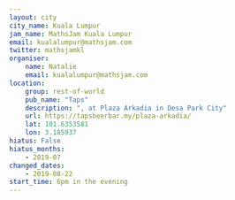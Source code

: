```yaml
---
layout: city                                           
city_name: Kuala Lumpur
jam_name: MathsJam Kuala Lumpur
email: kualalumpur@mathsjam.com
twitter: mathsjamkl 
organiser:
    name: Natalie
    email: kualalumpur@mathsjam.com
location:
    group: rest-of-world
    pub_name: "Taps"
    description: ", at Plaza Arkadia in Desa Park City"
    url: https://tapsbeerbar.my/plaza-arkadia/
    lat: 101.6353581
    lon: 3.185937
hiatus: False
hiatus_months:
    - 2019-07
changed_dates:
    - 2019-08-22
start_time: 6pm in the evening   
---
```

